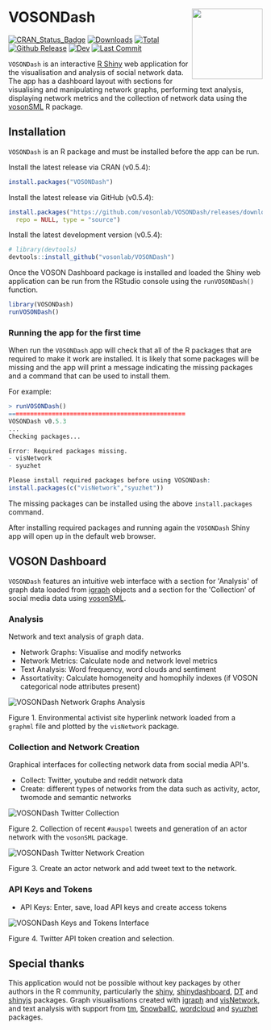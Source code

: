 # VOSONDash <img src="https://vosonlab.github.io/VOSONDash/images/logo.png" width="140px" align="right" />
[![CRAN_Status_Badge](https://www.r-pkg.org/badges/version/VOSONDash)](https://CRAN.R-project.org/package=VOSONDash)
[![Downloads](https://cranlogs.r-pkg.org/badges/VOSONDash)](https://CRAN.R-project.org/package=VOSONDash)
[![Total](https://cranlogs.r-pkg.org/badges/grand-total/VOSONDash)](https://CRAN.R-project.org/package=VOSONDash)
[![Github Release](https://img.shields.io/github/release-pre/vosonlab/VOSONDash.svg?logo=github&colorB=8065ac)](https://github.com/vosonlab/VOSONDash/releases)
[![Dev](https://img.shields.io/static/v1?label=dev&message=v0.5.4&color=659DBD&logo=github)](https://github.com/vosonlab/VOSONDash)
[![Last Commit](https://img.shields.io/github/last-commit/vosonlab/VOSONDash.svg?color=659DBD&logo=github)](https://github.com/vosonlab/VOSONDash/commits/master)

`VOSONDash` is an interactive [R Shiny](https://shiny.rstudio.com/) web application for the visualisation and analysis of social network data. The app has a dashboard layout with sections for visualising and manipulating network graphs, performing text analysis, displaying network metrics and the collection of network data using the [vosonSML](https://github.com/vosonlab/vosonSML) R package.

## Installation

`VOSONDash` is an R package and must be installed before the app can be run.

Install the latest release via CRAN (v0.5.4):
```R
install.packages("VOSONDash")
```

Install the latest release via GitHub (v0.5.4):
```R
install.packages("https://github.com/vosonlab/VOSONDash/releases/download/v0.5.4/VOSONDash-0.5.4.tar.gz", 
  repo = NULL, type = "source")
```

Install the latest development version (v0.5.4):
```R
# library(devtools)
devtools::install_github("vosonlab/VOSONDash")
```

Once the VOSON Dashboard package is installed and loaded the Shiny web application can be run from the RStudio console using the `runVOSONDash()` function.

```R
library(VOSONDash)
runVOSONDash()
```

### Running the app for the first time

When run the `VOSONDash` app will check that all of the R packages that are required to make it work are installed. It is likely that some packages will be missing and the app will print a message indicating the missing packages and a command that can be used to install them.

For example:

```R
> runVOSONDash()
=================================================
VOSONDash v0.5.3
...
Checking packages...

Error: Required packages missing.
- visNetwork
- syuzhet

Please install required packages before using VOSONDash:
install.packages(c("visNetwork","syuzhet"))
```
The missing packages can be installed using the above `install.packages` command.

After installing required packages and running again the `VOSONDash` Shiny app will open up in the default web browser.

## VOSON Dashboard

`VOSONDash` features an intuitive web interface with a section for 'Analysis' of graph data loaded from [igraph](https://igraph.org/r/) objects and a section for the 'Collection' of social media data using [vosonSML](https://github.com/vosonlab/vosonSML).

### Analysis

Network and text analysis of graph data.

* Network Graphs: Visualise and modify networks
* Network Metrics: Calculate node and network level metrics
* Text Analysis: Word frequency, word clouds and sentiment
* Assortativity: Calculate homogeneity and homophily indexes (if VOSON categorical node attributes present)

![VOSONDash Network Graphs Analysis](https://vosonlab.github.io/VOSONDash/images/network-graphs-1420x847.jpg)

Figure 1. Environmental activist site hyperlink network loaded from a `graphml` file and plotted by the `visNetwork` package.

### Collection and Network Creation

Graphical interfaces for collecting network data from social media API's.

* Collect: Twitter, youtube and reddit network data
* Create: different types of networks from the data such as activity, actor, twomode and semantic networks

![VOSONDash Twitter Collection](https://vosonlab.github.io/VOSONDash/images/collection-twitter-1420x980.jpg)

Figure 2. Collection of recent `#auspol` tweets and generation of an actor network with the `vosonSML` package.

![VOSONDash Twitter Network Creation](https://vosonlab.github.io/VOSONDash/images/creation-twitter-1420x848.jpg)

Figure 3. Create an actor network and add tweet text to the network.

### API Keys and Tokens

* API Keys: Enter, save, load API keys and create access tokens

![VOSONDash Keys and Tokens Interface](https://vosonlab.github.io/VOSONDash/images/api-twitter-1420x848.jpg)

Figure 4. Twitter API token creation and selection.

## Special thanks

This application would not be possible without key packages by other authors in the R community, particularly the [shiny](https://github.com/rstudio/shiny), [shinydashboard](https://github.com/rstudio/shinydashboard), [DT](https://github.com/rstudio/DT) and [shinyjs](https://github.com/daattali/shinyjs) packages. Graph visualisations created with [igraph](https://github.com/igraph/rigraph) and [visNetwork](https://github.com/datastorm-open/visNetwork), and text analysis with support from [tm](https://CRAN.R-project.org/package=tm), [SnowballC](https://CRAN.R-project.org/package=SnowballC), [wordcloud](https://CRAN.R-project.org/package=wordcloud) and [syuzhet](https://CRAN.R-project.org/package=syuzhet) packages.
